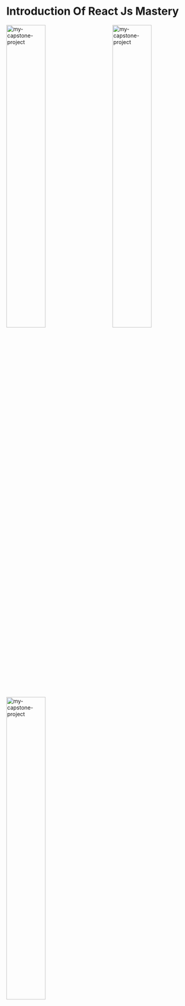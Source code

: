 # Introduction Of  React Js Mastery

<p>
<a href="https://github.com/React-js-Mastery/react-interview-quetion-answer"><img align="left" width="45%" src="https://github-readme-stats.vercel.app/api/pin/?username=React-js-Mastery&repo=react-interview-quetion-answer&theme=react&bg_color=1F222E&title_color=F85D7F&hide_border=true&icon_color=F8D866&º" alt="my-capstone-project"></a>   

<a href="https://github.com/React-js-Mastery/students-app"><img align="right" width="45%" src="https://github-readme-stats.vercel.app/api/pin/?username=React-js-Mastery&repo=students-app&theme=react&bg_color=1F222E&title_color=F85D7F&hide_border=true&icon_color=F8D866&º" alt="my-capstone-project"></a>   

<a href="https://github.com/React-js-Mastery/high-order-function-answer"><img align="left" width="45%" src="https://github-readme-stats.vercel.app/api/pin/?username=React-js-Mastery&repo=high-order-function&theme=react&bg_color=1F222E&title_color=F85D7F&hide_border=true&icon_color=F8D866&º" alt="my-capstone-project"></a>   

</p>
